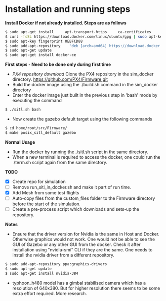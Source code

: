 # Installation and running steps

**Install Docker if not already installed. Steps are as follows**
```bash
$ sudo apt-get install     apt-transport-https     ca-certificates     curl     software-properties-common
$ curl -fsSL https://download.docker.com/linux/ubuntu/gpg | sudo apt-key add -
$ sudo apt-key fingerprint 0EBFCD88
$ sudo add-apt-repository    "deb [arch=amd64] https://download.docker.com/linux/ubuntu $(lsb_release -cs) stable"
$ sudo apt-get update
$ sudo apt-get install docker-ce
```

**First steps - Need to be done only during first time**
* *PX4 repository download* Clone the PX4 repository in the sim_docker directory.
https://github.com/PX4/Firmware.git
* Build the docker image using the ./build.sh command in the sim_docker directory
* Enter the docker image just built in the previous step in 'bash' mode by executing the command 
```bash
$ ./sitl.sh bash
```
* Now create the gazebo default target using the following commands
```bash
$ cd home/root/src/Firmware/
$ make posix_sitl_default gazebo
```
**Normal Usage** 
* Run the docker by running the ./sitl.sh script in the same directory.
* When a new terminal is required to access the docker, one could run the ./term.sh script again from the same directory.



**TODO**
- [x] Create repo for simulation
- [ ] Remove run_sitl_in_docker.sh and make it part of run time.
- [x] Add Mesh from some test flights
- [ ] Auto-copy files from the custom_files folder to the Firmware directory before the start of the simulation.
- [ ] Create a pre-process script which downloads and sets-up the repository.

**Notes**
* Ensure that the driver version for Nvidia is the same in Host and Docker. Otherwise graphics would not work. One would not be able to see the GUI of Gazebo or any other GUI from the docker.
Check it after installation using "nvidia-smi" CLI if they are the same. One needs to install the nvidia driver from a different repository.

```bash
$ sudo add-apt-repository ppa:graphics-drivers
$ sudo apt-get update
$ sudo apt-get install nvidia-384
```

* typhoon_h480 model has a gimbal stabilised camera which has a resolution of 640x380. But for higher resolution there seems to be some extra effort required. More research.
      
